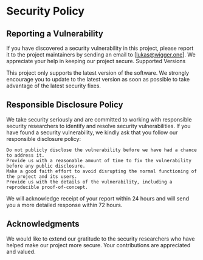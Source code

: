 # Security Policy

## Reporting a Vulnerability

If you have discovered a security vulnerability in this project, please report it to the project maintainers by sending an email to [lukas@wigger.one]. We appreciate your help in keeping our project secure.
Supported Versions

This project only supports the latest version of the software. We strongly encourage you to update to the latest version as soon as possible to take advantage of the latest security fixes.

## Responsible Disclosure Policy

We take security seriously and are committed to working with responsible security researchers to identify and resolve security vulnerabilities. If you have found a security vulnerability, we kindly ask that you follow our responsible disclosure policy:

    Do not publicly disclose the vulnerability before we have had a chance to address it.
    Provide us with a reasonable amount of time to fix the vulnerability before any public disclosure.
    Make a good faith effort to avoid disrupting the normal functioning of the project and its users.
    Provide us with the details of the vulnerability, including a reproducible proof-of-concept.

We will acknowledge receipt of your report within 24 hours and will send you a more detailed response within 72 hours.

## Acknowledgments

We would like to extend our gratitude to the security researchers who have helped make our project more secure. Your contributions are appreciated and valued.
